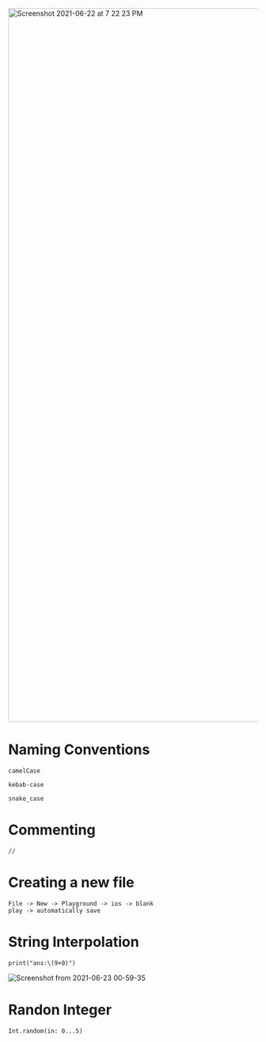 <img width="1440" alt="Screenshot 2021-06-22 at 7 22 23 PM" src="https://user-images.githubusercontent.com/43849911/122972410-bedeaf80-d3ad-11eb-8be1-ce1534044534.png">


# Naming Conventions

```
camelCase

kebab-case

snake_case
```

# Commenting

```
//

```

# Creating a new file

```
File -> New -> Playground -> ios -> blank 
play -> automatically save
```

# String  Interpolation 

```
print("ans:\(9+0)")
```
![Screenshot from 2021-06-23 00-59-35](https://user-images.githubusercontent.com/43849911/122987583-62d05700-d3be-11eb-87ef-d11d3d9c9297.png)

# Randon Integer

```
Int.random(in: 0...5)

